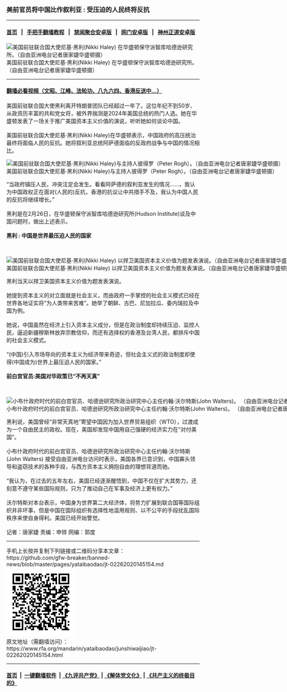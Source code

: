 ### 美前官员将中国比作叙利亚 : 受压迫的人民终将反抗
------------------------

#### [首页](https://github.com/gfw-breaker/banned-news/blob/master/README.md) &nbsp;&nbsp;|&nbsp;&nbsp; [手把手翻墙教程](https://github.com/gfw-breaker/guides/wiki) &nbsp;&nbsp;|&nbsp;&nbsp; [禁闻聚合安卓版](https://github.com/gfw-breaker/bn-android) &nbsp;&nbsp;|&nbsp;&nbsp; [网门安卓版](https://github.com/oGate2/oGate) &nbsp;&nbsp;|&nbsp;&nbsp; [神州正道安卓版](https://github.com/SzzdOgate/update) 



<div id="headerimg">
 <img alt="美国前驻联合国大使尼基·黑利(Nikki Haley) 在华盛顿保守派智库哈德逊研究所。（自由亚洲电台记者唐家婕华盛顿摄）" src="https://www.rfa.org/mandarin/yataibaodao/junshiwaijiao/jt-02262020145154.html/1.JPG/@@images/ad1a83d0-e34c-4b4a-ba84-93c3e7e4eb7a.jpeg" title="美国前驻联合国大使尼基·黑利(Nikki Haley) 在华盛顿保守派智库哈德逊研究所。（自由亚洲电台记者唐家婕华盛顿摄）"/>
 <div id="headerimgcontents">
  <div id="headerimgcaption">
   <span>
    美国前驻联合国大使尼基·黑利(Nikki Haley) 在华盛顿保守派智库哈德逊研究所。（自由亚洲电台记者唐家婕华盛顿摄）
   </span>
   <!-- zoomattribute -->
  </div>
  <!-- headerimgcaption -->
 </div>
 <!-- headerimagecontents -->
</div>

<hr/>


#### [翻墙必看视频（文昭、江峰、法轮功、八九六四、香港反送中...）](https://github.com/gfw-breaker/banned-news/blob/master/pages/link3.md)

<div id="storytext">
 <div>
  <div class="slot_header">
  </div>
 </div>
 <p>
  美国前驻联合国大使黑利离开特朗普团队已经超过一年了。这位年纪不到50岁、从政资历丰富的共和党女将，被外界揣测是2024年美国总统的热门人选。她在华盛顿发表了一场关于推广美国资本主义价值的演说，听听她如何谈论中国。
  <br/>
  <br/>
  美国前驻联合国大使尼基·黑利(Nikki Haley)在华盛顿表示，中国政府的高压统治最终将面临人民的反抗。她将叙利亚总统阿萨德面临的反政府战争与中国的情况相比。
 </p>
 <p>
 </p>
 <p>
  <div class="image-inline captioned" style="width:1872px;">
   <div style="width:1872px;">
    <img alt="美国前驻联合国大使尼基·黑利(Nikki Haley)与主持人彼得罗（Peter Rogh）。（自由亚洲电台记者唐家婕华盛顿摄）" src="https://www.rfa.org/mandarin/yataibaodao/junshiwaijiao/jt-02262020145154.html/3.JPG" title="美国前驻联合国大使尼基·黑利(Nikki Haley)与主持人彼得罗（Peter Rogh）。（自由亚洲电台记者唐家婕华盛顿摄）"/>
   </div>
   <div class="image-caption">
    <span style="width:1872px;">
     美国前驻联合国大使尼基·黑利(Nikki Haley)与主持人彼得罗（Peter Rogh）。（自由亚洲电台记者唐家婕华盛顿摄）
    </span>
    <span class="copyright">
    </span>
   </div>
  </div>
 </p>
 <p>
  “当政府镇压人民，冲突注定会发生。看看阿萨德的叙利亚发生的情况……，我认为中国政权正在面对(人民的)反抗，香港的抗议让中共措手不及，我认为中国人民的反抗将继续增长。”
  <br/>
  <br/>
  黑利是在2月26日，在华盛顿保守派智库哈德逊研究所(Hudson Institute)谈及中国问题时，做出上述表示。
  <br/>
  <br/>
  <b>
   黑利 : 中国是世界最压迫人民的国家
  </b>
 </p>
 <p>
  <b>
  </b>
  <br/>
  <div class="image-inline captioned" style="width:1872px;">
   <div style="width:1872px;">
    <img alt="美国前驻联合国大使尼基·黑利(Nikki Haley) 以捍卫美国资本主义价值为题发表演说。（自由亚洲电台记者唐家婕华盛顿摄）" src="https://www.rfa.org/mandarin/yataibaodao/junshiwaijiao/jt-02262020145154.html/2.JPG" title="美国前驻联合国大使尼基·黑利(Nikki Haley) 以捍卫美国资本主义价值为题发表演说。（自由亚洲电台记者唐家婕华盛顿摄）"/>
   </div>
   <div class="image-caption">
    <span style="width:1872px;">
     美国前驻联合国大使尼基·黑利(Nikki Haley) 以捍卫美国资本主义价值为题发表演说。（自由亚洲电台记者唐家婕华盛顿摄）
    </span>
    <span class="copyright">
    </span>
   </div>
  </div>
 </p>
 <p>
  黑利当天以捍卫美国资本主义价值为题发表演说。
  <br/>
  <br/>
  她提到资本主义的对立面就是社会主义，而由政府一手掌控的社会主义模式已经在世界各地证实将“为人类带来苦难”。她举了朝鲜、古巴、尼加拉瓜、委内瑞拉及中国为例。
  <br/>
  <br/>
  她说，中国虽然在经济上引入资本主义成分，但是在政治制度却持续压迫、监控人民，逼迫新疆穆斯林放弃宗教信仰，而还有选择权的香港及台湾人民，都排斥中国的社会主义模式。
  <br/>
  <br/>
  “(中国)引入市场导向的资本主义为经济带来奇迹，但社会主义式的政治制度却使得(中国成为)世界上最压迫人民的国家。”
  <br/>
  <br/>
  <b>
   前白宫官员:美国对华政策已“不再天真”
  </b>
 </p>
 <p>
  <b>
  </b>
  <br/>
  <div class="image-inline captioned" style="width:1872px;">
   <div style="width:1872px;">
    <img alt="小布什政府时代的前白宫官员、哈德逊研究所政治研究中心主任约翰·沃尔特斯(John Walters)。 （自由亚洲电台记者唐家婕华盛顿摄）" src="https://www.rfa.org/mandarin/yataibaodao/junshiwaijiao/jt-02262020145154.html/4.JPG" title="小布什政府时代的前白宫官员、哈德逊研究所政治研究中心主任约翰·沃尔特斯(John Walters)。 （自由亚洲电台记者唐家婕华盛顿摄）"/>
   </div>
   <div class="image-caption">
    <span style="width:1872px;">
     小布什政府时代的前白宫官员、哈德逊研究所政治研究中心主任约翰·沃尔特斯(John Walters)。 （自由亚洲电台记者唐家婕华盛顿摄）
    </span>
    <span class="copyright">
    </span>
   </div>
  </div>
 </p>
 <p>
  黑利说，美国曾经“非常天真地”寄望中国因为加入世界贸易组织（WTO），过渡成为一个自由民主的政权。现在，美国却发现中国用自己强硬的经济实力在“对付美国”。
  <br/>
  <br/>
  小布什政府时代的前白宫官员、哈德逊研究所政治研究中心主任约翰·沃尔特斯(John Walters) 接受自由亚洲电台访问时表示，美国各界已意识到，中国寡头领导和盗窃技术的各种手段，与西方资本主义拥抱自由的理想背道而驰。
  <br/>
  <br/>
  “我认为，在过去的五年左右，美国已经逐渐醒悟到，中国不仅在扩大其势力，还刻意不遵守某些国际规则，只为了推动自己在军事及经济上更有权力。”
  <br/>
  <br/>
  沃尔特斯对本台表示，中国身为世界第二大经济体，将势力扩展到联合国等国际组织并非坏事，但是中国在国际组织有选择性地滥用规则、以不公平的手段扰乱国际秩序来使自身得利。美国已经开始警觉。
  <br/>
  <br/>
  记者：唐家婕 责编：申铧 网编：郭度
 </p>
</div>

<hr/>
手机上长按并复制下列链接或二维码分享本文章：<br/>
https://github.com/gfw-breaker/banned-news/blob/master/pages/yataibaodao/jt-02262020145154.md <br/>
<a href='https://github.com/gfw-breaker/banned-news/blob/master/pages/yataibaodao/jt-02262020145154.md'><img src='https://github.com/gfw-breaker/banned-news/blob/master/pages/yataibaodao/jt-02262020145154.md.png'/></a> <br/>
原文地址（需翻墙访问）：https://www.rfa.org/mandarin/yataibaodao/junshiwaijiao/jt-02262020145154.html


------------------------
#### [首页](https://github.com/gfw-breaker/banned-news/blob/master/README.md) &nbsp;|&nbsp; [一键翻墙软件](https://github.com/gfw-breaker/nogfw/blob/master/README.md) &nbsp;| [《九评共产党》](https://github.com/gfw-breaker/9ping.md/blob/master/README.md#九评之一评共产党是什么) | [《解体党文化》](https://github.com/gfw-breaker/jtdwh.md/blob/master/README.md) | [《共产主义的终极目的》](https://github.com/gfw-breaker/gczydzjmd.md/blob/master/README.md)


<img src='http://gfw-breaker.win/banned-news/pages/yataibaodao/jt-02262020145154.md' width='0px' height='0px'/>